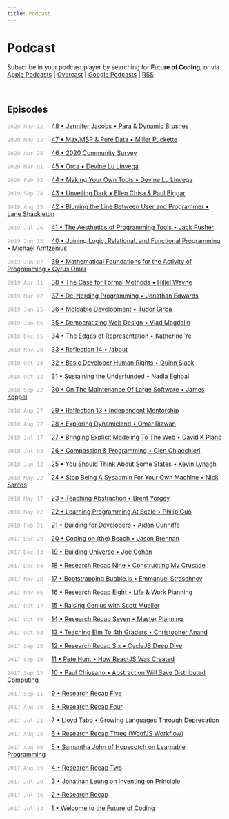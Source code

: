 ```yaml
---
title: Podcast
---
```


<style>
  .date {
    color: #aaa;
    font-size: 90%;
    font-family: monospace;
  }
  @media (max-width: 767px) {
    .date { display: none; }
  }
</style>


# Podcast

Subscribe in your podcast player by searching for **Future of Coding**, or via [Apple Podcasts](https://podcasts.apple.com/podcast/future-of-coding/id1265527976) \| [Overcast](https://overcast.fm/itunes1265527976) \| [Google Podcasts](https://podcasts.google.com/?feed=aHR0cHM6Ly93d3cub21ueWNvbnRlbnQuY29tL2QvcGxheWxpc3QvYzQxNTdlNjAtYzdmOC00NzBkLWIxM2YtYTdiMzAwNDBkZjczLzU2NGY0OTNmLWFmMzItNGM0OC04NjJmLWE3YjMwMGU0ZGY0OS9hYzMxNzg1Mi04ODA3LTQ0YjgtOGVmZi1hN2IzMDBlNGRmNTIvcG9kY2FzdC5yc3M) \| [RSS](https://omny.fm/shows/future-of-coding/playlists/podcast.rss)

<br>

## Episodes

<span class="date">2020 May 12 -</span> [48 • Jennifer Jacobs • Para & Dynamic Brushes](/episodes/047)

<span class="date">2020 May 12 -</span> [47 • Max/MSP & Pure Data • Miller Puckette](/episodes/047)

<span class="date">2020 Apr 25 -</span> [46 • 2020 Community Survey](/episodes/046)

<span class="date">2020 Mar 01 -</span> [45 • Orca • Devine Lu Linvega](/episodes/045)

<span class="date">2020 Feb 03 -</span> [44 • Making Your Own Tools • Devine Lu Linvega](/episodes/044)

<span class="date">2019 Sep 24 -</span> [43 • Unveiling Dark • Ellen Chisa & Paul Biggar](/episodes/043)

<span class="date">2019 Aug 15 -</span> [42 • Blurring the Line Between User and Programmer • Lane Shackleton](/episodes/042)

<span class="date">2019 Jul 26 -</span> [41 • The Aesthetics of Programming Tools • Jack Rusher](/episodes/041)

<span class="date">2019 Jun 13 -</span> [40 • Joining Logic, Relational, and Functional Programming • Michael Arntzenius](/episodes/040)

<span class="date">2019 Jun 07 -</span> [39 • Mathematical Foundations for the Activity of Programming • Cyrus Omar](/episodes/039)

<span class="date">2019 Apr 11 -</span> [38 • The Case for Formal Methods • Hillel Wayne](/episodes/038)

<span class="date">2019 Mar 02 -</span> [37 • De-Nerding Programming • Jonathan Edwards](/episodes/037)

<span class="date">2019 Jan 25 -</span> [36 • Moldable Development • Tudor Girba](/episodes/036)

<span class="date">2019 Jan 06 -</span> [35 • Democratizing Web Design • Vlad Magdalin](/episodes/035)

<span class="date">2018 Dec 05 -</span> [34 • The Edges of Representation • Katherine Ye](/episodes/034)

<span class="date">2018 Nov 28 -</span> [33 • Reflection 14 • /about](/episodes/033)

<span class="date">2018 Oct 24 -</span> [32 • Basic Developer Human Rights • Quinn Slack](/episodes/032)

<span class="date">2018 Oct 12 -</span> [31 • Sustaining the Underfunded • Nadia Eghbal](/episodes/031)

<span class="date">2018 Sep 22 -</span> [30 • On The Maintenance Of Large Software • James Koppel](/episodes/030)

<span class="date">2018 Aug 27 -</span> [29 • Reflection 13 • Independent Mentorship](/episodes/029)

<span class="date">2018 Aug 27 -</span> [28 • Exploring Dynamicland • Omar Rizwan](/episodes/028)

<span class="date">2018 Jul 17 -</span> [27 • Bringing Explicit Modeling To The Web • David K Piano](/episodes/027)

<span class="date">2018 Jul 03 -</span> [26 • Compassion & Programming • Glen Chiacchieri](/episodes/026)

<span class="date">2018 Jun 12 -</span> [25 • You Should Think About Some States • Kevin Lynagh](/episodes/025)

<span class="date">2018 May 22 -</span> [24 • Stop Being A Sysadmin For Your Own Machine • Nick Santos](/episodes/024)

<span class="date">2018 May 17 -</span> [23 • Teaching Abstraction • Brent Yorgey](/episodes/023)

<span class="date">2018 May 02 -</span> [22 • Learning Programming At Scale • Philip Guo](/episodes/022)

<span class="date">2018 Feb 01 -</span> [21 • Building for Developers • Aidan Cunniffe](/episodes/021)

<span class="date">2017 Dec 29 -</span> [20 • Coding on (the) Beach • Jason Brennan](/episodes/020)

<span class="date">2017 Dec 13 -</span> [19 • Building Universe • Joe Cohen](/episodes/019)

<span class="date">2017 Dec 04 -</span> [18 • Research Recap Nine • Constructing My Crusade](/episodes/018)

<span class="date">2017 Nov 28 -</span> [17 • Bootstrapping Bubble.is • Emmanuel Straschnov](/episodes/017)

<span class="date">2017 Nov 06 -</span> [16 • Research Recap Eight • Life & Work Planning](/episodes/016)

<span class="date">2017 Oct 17 -</span> [15 • Raising Genius with Scott Mueller](/episodes/015)

<span class="date">2017 Oct 09 -</span> [14 • Research Recap Seven • Master Planning](/episodes/014)

<span class="date">2017 Oct 03 -</span> [13 • Teaching Elm To 4th Graders • Christopher Anand](/episodes/013)

<span class="date">2017 Sep 25 -</span> [12 • Research Recap Six • CycleJS Deep Dive](/episodes/012)

<span class="date">2017 Sep 19 -</span> [11 • Pete Hunt • How ReactJS Was Created](/episodes/011)

<span class="date">2017 Sep 13 -</span> [10 • Paul Chiusano • Abstraction Will Save Distributed Computing](/episodes/010)

<span class="date">2017 Sep 11 -</span> [9 • Research Recap Five](/episodes/009)

<span class="date">2017 Aug 30 -</span> [8 • Research Recap Four](/episodes/008)

<span class="date">2017 Jul 21 -</span> [7 • Lloyd Tabb • Growing Languages Through Deprecation](/episodes/007)

<span class="date">2017 Aug 24 -</span> [6 • Research Recap Three (WoofJS Workflow)](/episodes/006)

<span class="date">2017 Aug 09 -</span> [5 • Samantha John of Hopscotch on Learnable Programming](/episodes/005)

<span class="date">2017 Aug 09 -</span> [4 • Research Recap Two](/episodes/004)

<span class="date">2017 Jul 29 -</span> [3 • Jonathan Leung on Inventing on Principle](/episodes/003)

<span class="date">2017 Jul 16 -</span> [2 • Research Recap](/episodes/002)

<span class="date">2017 Jul 13 -</span> [1 • Welcome to the Future of Coding](/episodes/001)
